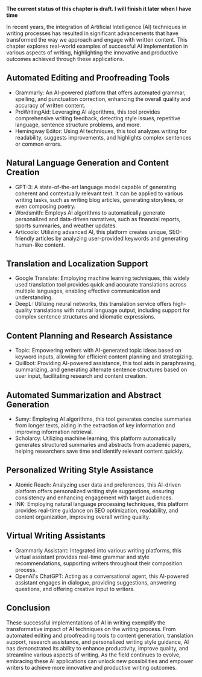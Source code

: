 **The current status of this chapter is draft. I will finish it later when I have time**

In recent years, the integration of Artificial Intelligence (AI) techniques in writing processes has resulted in significant advancements that have transformed the way we approach and engage with written content. This chapter explores real-world examples of successful AI implementation in various aspects of writing, highlighting the innovative and productive outcomes achieved through these applications.

Automated Editing and Proofreading Tools
----------------------------------------

* Grammarly: An AI-powered platform that offers automated grammar, spelling, and punctuation correction, enhancing the overall quality and accuracy of written content.
* ProWritingAid: Leveraging AI algorithms, this tool provides comprehensive writing feedback, detecting style issues, repetitive language, sentence structure problems, and more.
* Hemingway Editor: Using AI techniques, this tool analyzes writing for readability, suggests improvements, and highlights complex sentences or common errors.

Natural Language Generation and Content Creation
------------------------------------------------

* GPT-3: A state-of-the-art language model capable of generating coherent and contextually relevant text. It can be applied to various writing tasks, such as writing blog articles, generating storylines, or even composing poetry.
* Wordsmith: Employs AI algorithms to automatically generate personalized and data-driven narratives, such as financial reports, sports summaries, and weather updates.
* Articoolo: Utilizing advanced AI, this platform creates unique, SEO-friendly articles by analyzing user-provided keywords and generating human-like content.

Translation and Localization Support
------------------------------------

* Google Translate: Employing machine learning techniques, this widely used translation tool provides quick and accurate translations across multiple languages, enabling effective communication and understanding.
* DeepL: Utilizing neural networks, this translation service offers high-quality translations with natural language output, including support for complex sentence structures and idiomatic expressions.

Content Planning and Research Assistance
----------------------------------------

* Topic: Empowering writers with AI-generated topic ideas based on keyword inputs, allowing for efficient content planning and strategizing.
* Quillbot: Providing AI-powered assistance, this tool aids in paraphrasing, summarizing, and generating alternate sentence structures based on user input, facilitating research and content creation.

Automated Summarization and Abstract Generation
-----------------------------------------------

* Sumy: Employing AI algorithms, this tool generates concise summaries from longer texts, aiding in the extraction of key information and improving information retrieval.
* Scholarcy: Utilizing machine learning, this platform automatically generates structured summaries and abstracts from academic papers, helping researchers save time and identify relevant content quickly.

Personalized Writing Style Assistance
-------------------------------------

* Atomic Reach: Analyzing user data and preferences, this AI-driven platform offers personalized writing style suggestions, ensuring consistency and enhancing engagement with target audiences.
* INK: Employing natural language processing techniques, this platform provides real-time guidance on SEO optimization, readability, and content organization, improving overall writing quality.

Virtual Writing Assistants
--------------------------

* Grammarly Assistant: Integrated into various writing platforms, this virtual assistant provides real-time grammar and style recommendations, supporting writers throughout their composition process.
* OpenAI's ChatGPT: Acting as a conversational agent, this AI-powered assistant engages in dialogue, providing suggestions, answering questions, and offering creative input to writers.

Conclusion
----------

These successful implementations of AI in writing exemplify the transformative impact of AI techniques on the writing process. From automated editing and proofreading tools to content generation, translation support, research assistance, and personalized writing style guidance, AI has demonstrated its ability to enhance productivity, improve quality, and streamline various aspects of writing. As the field continues to evolve, embracing these AI applications can unlock new possibilities and empower writers to achieve more innovative and productive writing outcomes.
